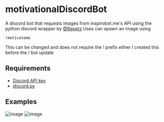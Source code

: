 # motivationalDiscordBot
A discord bot that requests images from inspirobot.me's API using the python discord wrapper by [@Rapptz](https://github.com/Rapptz)
Uses can spawn an image using
    
    !motivateme
This can be changed and does not require the ! prefix either
I created this before the / bot update
## Requirements

 - [Discord API key](https://discord.com/developers/applications)
 - [discord.py](https://github.com/Rapptz/discord.py)

## Examples
![image](https://user-images.githubusercontent.com/24739101/146613684-ee34f685-01f1-4974-8f9e-d453a7fa6105.png)
![image](https://user-images.githubusercontent.com/24739101/146614335-04b1d977-26ba-43e1-8b8e-21132dc7a4b5.png)
